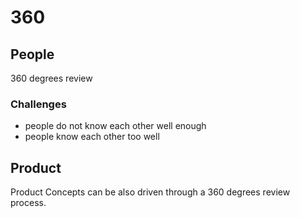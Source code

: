 # 360

## People

360 degrees review

### Challenges

* people do not know each other well enough
* people know each other too well

## Product

Product Concepts can be also driven through a 360 degrees review process.
